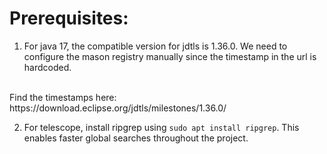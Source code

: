 # Prerequisites:


1. For java 17, the compatible version for jdtls is 1.36.0. We need to configure the mason registry manually since the timestamp in the url is hardcoded. 
<br>
Find the timestamps here: https://download.eclipse.org/jdtls/milestones/1.36.0/

2. For telescope, install ripgrep using `sudo apt install ripgrep`. This enables faster global searches throughout the project.